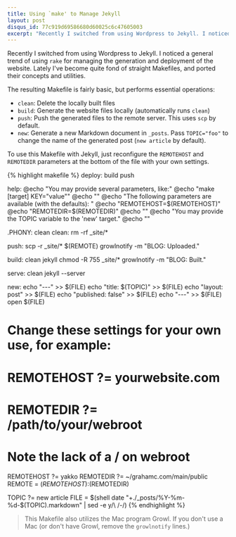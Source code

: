 ```yaml
---
title: Using `make' to Manage Jekyll
layout: post
disqus_id: 77c919d69586680d60025c6c47605003
excerpt: "Recently I switched from using Wordpress to Jekyll. I noticed a general trend using `rake` for managing the generation and deployment of the website. I've become quite fond of straight Makefiles, and ported their concepts utilities."
---
```


Recently I switched from using Wordpress to Jekyll. I noticed a general trend
of using `rake` for managing the generation and deployment of the website.
Lately I've become quite fond of straight Makefiles, and ported their concepts
and utilities.

The resulting Makefile is fairly basic, but performs essential operations:

- `clean`: Delete the locally built files
- `build`: Generate the website files locally (automatically runs `clean`)
- `push`: Push the generated files to the remote server. This uses `scp` by
default.
- `new`: Generate a new Markdown document in `_posts`. Pass `TOPIC="foo"` to change the name of the generated post (`new article` by default).

To use this Makefile with Jekyll, just reconfigure the `REMOTEHOST` and
`REMOTEDIR` parameters at the bottom of the file with your own settings.

{% highlight makefile %}
deploy: build push

help:
	@echo "You may provide several parameters, like:"
	@echo "make [target] KEY=\"value\""
	@echo ""
	@echo "The following parameters are available (with the defaults): "
	@echo "REMOTEHOST=$(REMOTEHOST)"
	@echo "REMOTEDIR=$(REMOTEDIR)"
	@echo ""
	@echo "You may provide the TOPIC variable to the 'new' target."
	@echo ""

.PHONY: clean
clean:
	rm -rf _site/*

push:
	scp -r _site/* $(REMOTE)
	growlnotify -m "BLOG: Uploaded."

build: clean
	jekyll
	chmod -R 755 _site/*
	growlnotify -m "BLOG: Built."

serve: clean
	jekyll --server

new:
	echo "---" >> $(FILE)
	echo "title: $(TOPIC)" >> $(FILE)
	echo "layout: post" >> $(FILE)
	echo "published: false" >> $(FILE)
	echo "---" >> $(FILE)
	open $(FILE)

# Change these settings for your own use, for example:
# REMOTEHOST ?= yourwebsite.com
# REMOTEDIR ?= /path/to/your/webroot
# Note the lack of a / on webroot
REMOTEHOST ?= yakko
REMOTEDIR ?= ~/grahamc.com/main/public
REMOTE = $(REMOTEHOST):$(REMOTEDIR)

TOPIC ?= new article
FILE = $(shell date "+./_posts/%Y-%m-%d-$(TOPIC).markdown" | sed -e y/\ /-/)
{% endhighlight %}

> This Makefile also utilizes the Mac program Growl. If you don't use a Mac
> (or don't have Growl, remove the `growlnotify` lines.)
